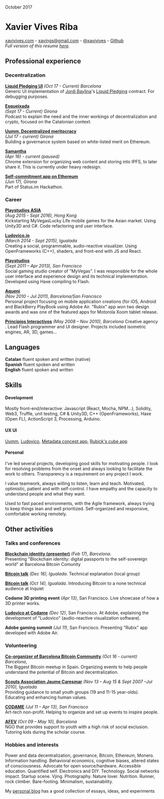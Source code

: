 October 2017  
  
# Xavier Vives Riba
[xavivives.com](http://xavivives.com/index) - [xavings@gmail.com](mailto:xavings@gmail.com) - [@xavivives](https://twitter.com/xavivives) -  [Github](https://github.com/xavivives)  
 _Full version of this resume [here](https://github.com/xavivives/Blog/blob/master/Xavi%20Vives%20CV.md)._

## Professional experience

### Decentralization

**[Liquid Pledging UI](https://github.com/Giveth/liquidpledging-ui)**
_(Oct 17 - Current) Barcelona_  
Generic UI implementation of [Jordi Baylina](https://github.com/jbaylina)'s [Liquid Pledging](https://github.com/Giveth/liquidpledging) contract. For debugging purposes.

**[Esqueixada](https://www.youtube.com/channel/UC9lV1Baas2UbkOzmOOBqmxw/videos?view_as=subscriber)**  
_(Sept 17 - Current) Girona_  
Podcast to explain the need and the inner workings of decentralization and crypto, focused on the Catalonian context.

**[Uumm. Decentralized meritocracy](https://github.com/Uummio/)**  
 _(Jul 17 - current) Girona_  
Building a governance system based on white-listed merit on Ethereum.

**[Samantha](https://github.com/xavivives/Samantha/tree/master/extension)**  
_(Apr 16) - current (paused)_  
Chrome extension for organizing web content and storing into IPFS, to later share it. This is currently under heavy redesign.

**[Self-commitment app on Ethereum](https://github.com/status-im/hackathon/issues/65)**  
_(Jun 17), Girona_    
Part of Status.im Hackathon.


### Career
**[Playstudios ASIA](http://www.playstudios.asia/)**  
_(Aug 2015 - Sept 2016), Hong Kong_  
Kickstarting MyVegasLucky Life mobile games for the Asian market.
Using Unity3D and C#. Code refactoring and user interface.

**[Ludovico.io](http://ludovico.io)**  
_(March 2014 - Sept 2015), Igualada_  
Creating a social, programmable, audio-reactive visualizer. Using OpenFrameworks (C++), shaders, and front-end with JS and React.

[**Playstudios**](http://playstudios.com/)  
_(Sept 2011 – Apr  2013), San Francisco_  
Social gaming studio creator of "MyVegas".
I was responsible for the whole user interface and experience design and its technical implementation. Developed using Haxe compiling to Flash.

**[Aqueni](https://vimeo.com/20520674)**  
_(Nov 2010 – Jul 2011), Barcelona/San Francisco_  
Personal project focusing on mobile application creations (for iOS, Android and BlackBerry PlayBook using Adobe Air. "Rubix" app won two design awards and was one of the featured apps for Motorola Xoom tablet release.

**[Principios Interactivos](http://www.principiosactivos.com/)**
_(May 2008 – Nov 2010), Barcelona_ 
Creative agency . Lead Flash programmer and UI designer. Projects included isometric engines, AR, 3D, games...

## Languages
**Catalan** fluent spoken and written (native)  
**Spanish** fluent spoken and written  
**English** fluent spoken and written  

## Skills
#### Development
Mostly front-end/interactive: Javascript (React, Mocha, NPM…), Solidity, Web3, Truffle, unit testing, C# & Unity3D, C++ (OpenFrameworks), Haxe (Open FL), ActionScript 3, Processing, Arduino.

#### UX UI
[Uumm](https://xavivives.github.io/Uumm/#projectId=0xcb3505cc27dc906855289efdc3e54ac5a8f1bcc7af32fdb9f1dfbce9b1b2acb8), [Ludovico](https://www.youtube.com/watch?v=eDI82fS5Kd8), [Metadata concept app](https://www.youtube.com/watch?v=vZOW3OdPNXA&index=5&list=UUoRJpJaBBiGYqKxzlUBRNfA&t=35s), [Rubick's cube app](https://www.youtube.com/watch?v=_q9hy9OXPuE)

#### Personal
I've led several projects, developing good skills for motivating people. I look for resolving problems from the onset and always looking to facilitate the work to others. Transparency is a requirement on any project I work.

I value teamwork, always willing to listen, learn and teach. Motivated, optimistic, patient and with self-control. I have empathy and the capacity to understand people and what they want.

Used to fast paced environments, with the Agile framework, always trying to keep things lean and well prioritized. Self-organized and responsive, comfortable working remotely. 
## Other activities

### Talks and  conferences

[**Blockchain identity (presenter)**](https://www.meetup.com/bitcoin-barcelona/photos/27657050/#458731726)  _(Feb 17), Barcelona_.  
Presenting "Blockchain identity: digital passports to the self-sovereign world" at Barcelona Bitcoin Comunity

[**Bitcoin talk**](https://www.youtube.com/watch?v=tiR9ZREivQk) _(Dec 16), Igualada_. Technical explanation (local group)

[**Bitcoin talk**](https://www.instagram.com/p/ujItVFOB79/?taken-by=inquietlife) _(Oct 14), Igualada_. Introducing Bitcoin to a none technical audience at Inquiet
  
**Codame 3D printing event** _(Apr 13)_, San Francisco. Live showcase of how a 3D printer works.

[**Ludovico at Codame**](https://www.youtube.com/watch?v=2wgcQ1Y-iLs) _(Dec 12)_, San Francisco. At Adobe, explaining the development of "Ludovico" (audio-reactive visualization software).
  
**Adobe gaming summit** _(Jul 11)_, San Francisco. Presenting "Rubix" app developed with Adobe Air.

### Volunteering
[**Co-organizer of Barcelona Bitcoin Community**](https://www.meetup.com/bitcoin-barcelona/) _(Oct 16 - current) Barcelona_,  
The Biggest Bitcoin meetup in Spain. Organizing events to help people understand the potential of Bitcoin and decentralization.

[**Scouts Association Jaume Caresmar**](http://cauigualada.cat/) _(Nov 13 – Aug 15 & Sept 2007 –Jul 2010), Igualada_  
Providing guidance to small youth groups (19 and 11-15 year-olds). Educating  and enhancing human values.
 
[**CODAME**](http://codame.com/) _(Jul 11 – Apr 13), San Francisco_  
Art-tech non-profit. Helping to organize and set up events to inspire people.

[**AFEV**](http://afev.org/) _(Oct 09 – May 10), Barcelona_  
NGO that provides support to youth with a high risk of social exclusion. Tutoring kids during the scholar course.

### Hobbies and interests
Power  and data decentralization, governance, Bitcoin, Ethereum, Monero. Information handling. Behavioral economics, cognitive biases, altered states of consciousness. Advocate for open source/hardware. Accessible education. Quantified self. Electronics and DIY. Technology. Social networks impact. Startup scene. Vjing. Photography. Nature lover. Nutrition. Runner, rock climber. Bare-footing. Minimalism, sustainability.

My [personal blog](http://xavivives.com/index)   has a good collection of essays, ideas, and experiments 